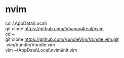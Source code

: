 # nvim  
cd .\AppData\Local\  
git clone https://github.com/lobanov4real/nvim  
cd ~  
git clone https://github.com/VundleVim/Vundle.vim.git .vim/bundle/Vundle.vim  
vim ~\AppData\Local\nvim\init.vim  
